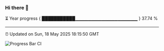 ### Hi there 👋

⏳ Year progress { ███████████▁▁▁▁▁▁▁▁▁▁▁▁▁▁▁▁▁▁▁ } 37.74 %

---

⏰ Updated on Sun, 18 May 2025 18:15:50 GMT

![Progress Bar CI](https://github.com/code-lakshay/GitHub-Actions-Demo/workflows/Progress%20Bar%20CI/badge.svg)
